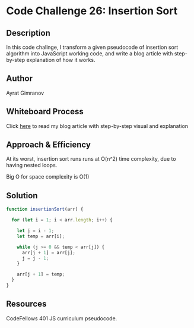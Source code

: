 # Code Challenge 26: Insertion Sort

## Description

In this code challnge, I transform a given pseudocode of insertion sort algorithm into JavaScript working code, and write a blog article with step-by-step explanation of how it works.

## Author

Ayrat Gimranov

## Whiteboard Process

Click [here](BLOG.md) to read my blog article with step-by-step visual and explanation

## Approach & Efficiency
<!-- What approach did you take? Why? What is the Big O space/time for this approach? -->

At its worst, insertion sort runs runs at O(n^2) time complexity, due to having nested loops.

Big O for space complexity is O(1)

## Solution

```javascript
function insertionSort(arr) {

  for (let i = 1; i < arr.length; i++) {

    let j = i - 1;
    let temp = arr[i];

    while (j >= 0 && temp < arr[j]) {
      arr[j + 1] = arr[j];
      j = j - 1;
    }

    arr[j + 1] = temp;
  }
}

```

## Resources

CodeFellows 401 JS curriculum pseudocode.
